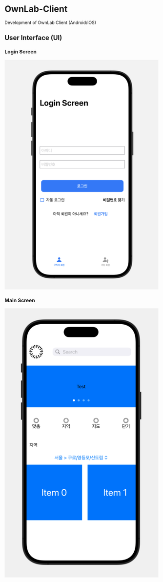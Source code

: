 # OwnLab-Client
Development of OwnLab Client (Android/iOS)


## User Interface (UI)

### Login Screen

![Login Screen](./assets/UI/login.png)

### Main Screen

![Main Screen](./assets/UI/main.png)